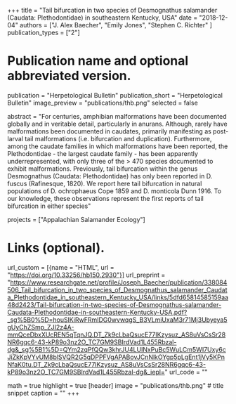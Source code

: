 +++
title = "Tail bifurcation in two species of Desmognathus salamander (Caudata: Plethodontidae) in southeastern Kentucky, USA"
date = "2018-12-04"
authors = ["J. Alex Baecher", "Emily Jones", "Stephen C. Richter" ]
publication_types = ["2"]

# Publication name and optional abbreviated version.
publication = "Herpetological Bulletin"
publication_short = "Herpetological Bulletin"
image_preview = "publications/thb.png"
selected = false

abstract = "For centuries, amphibian malformations have been documented globally and in veritable detail, particularly in anurans. Although, rarely have malformations been documented in caudates, primarily manifesting as post-larval tail malformations (i.e. bifurcation and duplication). Furthermore, among the caudate families in which malformations have been reported, the Plethodontidae - the largest caudate family - has been apparently underrepresented, with only three of the > 470 species documented to exhibit malformations. Previously, tail bifurcation within the genus Desmognathus (Caudata: Plethodontidae) has only been reported in D. fuscus (Rafinesque, 1820). We report here tail bifurcation in natural populations of D. ochrophaeus Cope 1859 and D. monticola Dunn 1916. To our knowledge, these observations represent the first reports of tail bifurcation in either species"

projects = ["Appalachian Salamander Ecology"]

# Links (optional).
url_custom = [{name = "HTML", url = "https://doi.org/10.33256/hb150.2930"}]
url_preprint = "https://www.researchgate.net/profile/Joseph_Baecher/publication/338084506_Tail_bifurcation_in_two_species_of_Desmognathus_salamander_Caudata_Plethodontidae_in_southeastern_Kentucky_USA/links/5dfd65814585159aa48d2423/Tail-bifurcation-in-two-species-of-Desmognathus-salamander-Caudata-Plethodontidae-in-southeastern-Kentucky-USA.pdf?_sg%5B0%5D=houSlKiRwFRmIDG0wvwqgS_B3VLmiUxaM3r71Mj3Ubyeya5gUyChZSmp_ZJI2z4A-mmQceDbxXUcREN5qTqnJQ.DT_Zk9cLbaQsucE77IKzysuz_AS8uVsCsSr28NR6gqc6-43-kP89o3nz2O_TC7GM9SBIrdVad1L455Rbzal-dg&_sg%5B1%5D=QYm2zqPfQQw3khrJU4LUINxPuBc5WuLCm5WI7Uxy6cJiZkKpVYvUM8blSVQR2G5qDPPFVgAPABovJCnNlkOYgp5pLgEnt1jVy5KPnNfaK0tu.DT_Zk9cLbaQsucE77IKzysuz_AS8uVsCsSr28NR6gqc6-43-kP89o3nz2O_TC7GM9SBIrdVad1L455Rbzal-dg&_iepl="
url_code = ""

math = true
highlight = true
[header]
image = "publications/thb.png" # title snippet
caption = ""
+++
